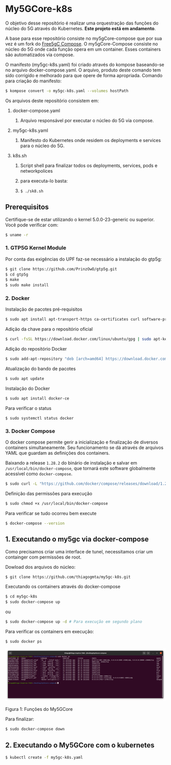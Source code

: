 # My5GCore-k8s

O objetivo desse repositório é realizar uma orquestração das funções do núcleo do 5G através do Kubernetes. **Este projeto está em andamento**.

A base para esse repositório consiste no my5gCore-compose que por sua vez é um fork do [Free5gC Compose](https://github.com/free5gc/free5gc-compose). O my5gCore-Compose consiste no núcleo do 5G onde cada função opera em um container. Esses containers são automatizados via compose.

O manifesto (my5gc-k8s.yaml) foi criado através do kompose baseando-se no arquivo docker-compose.yaml. O arquivo, produto deste comando tem sido corrigido e melhorado para que opere de forma apropriada. Comando para criação do manifesto:

```bash
$ kompose convert -o my5gc-k8s.yaml --volumes hostPath
```

Os arquivos deste repositório consistem em:

1. docker-compose.yaml

   1. Arquivo responsável por executar o núcleo do 5G via compose.

2. my5gc-k8s.yaml

   1. Manifesto do Kubernetes onde residem os deployments e services para o núcleo do 5G.

3. k8s.sh

   1. Script shell para finalizar todos os deployments, services, pods e networkpolices

   2. para executa-lo basta:

   3. ```bash
      $ ./sk8.sh
      ```

## Prerequisitos

Certifique-se de estar utilizando o kernel 5.0.0-23-generic ou superior. Você pode verificar com:

```bash
$ uname -r
```

### 1. GTP5G Kernel Module

Por conta das exigências do UPF faz-se necessário a instalação do gtp5g:

```bash
$ git clone https://github.com/PrinzOwO/gtp5g.git
$ cd gtp5g
$ make
$ sudo make install
```

### 2. Docker

Instalação de pacotes pré-requisitos

```bash
$ sudo apt install apt-transport-https ca-certificates curl software-properties-common
```

Adição da chave para o repositório oficial

```bash
$ curl -fsSL https://download.docker.com/linux/ubuntu/gpg | sudo apt-key add -
```

Adição do repositório Docker

```bash
$ sudo add-apt-repository "deb [arch=amd64] https://download.docker.com/linux/ubuntu focal stable"
```

Atualização do bando de pacotes

```bash
$ sudo apt update
```

Instalação do Docker

```bash
$ sudo apt install docker-ce
```

Para verificar o status

```
$ sudo systemctl status docker
```

### 3. Docker Compose

O docker compose permite gerir a inicialização e finalização de diversos containers simultaneamente. Seu funcionamento se dá através de arquivos YAML que guardam as definições dos containers.

Baixando a release `1.28.2` do binário de instalação e salvar em `/usr/local/bin/docker-compose`, que tornará este software globalmente acessível como `docker-compose`.

```bash
$ sudo curl -L "https://github.com/docker/compose/releases/download/1.28.2/docker-compose-$(uname -s)-$(uname -m)" -o /usr/local/bin/docker-compose
```

Definição das permissões para execução

```bash
$ sudo chmod +x /usr/local/bin/docker-compose
```

Para verificar se tudo ocorreu bem execute

```bash
$ docker-compose --version
```

## 1. Executando o my5gc via docker-compose

Como precisamos criar uma interface de tunel, necessitamos criar um containger com permissões de root.

Dowload dos arquivos do núcleo:

```bash
$ git clone https://github.com/thiagogmta/my5gc-k8s.git
```

Executando os containers através do docker-compose

```bash
$ cd my5gc-k8s
$ sudo docker-compose up 
```

ou

```bash
$ sudo docker-compose up -d # Para execução em segundo plano
```

Para verificar os containers em execução:

```bash
$ sudo docker ps
```

![my5gcore-compose](img/docker-ps.png)

Figura 1: Funções do My5GCore

Para finalizar:

```bash
$ sudo docker-compose down
```

## 2. Executando o My5GCore com o kubernetes

```bash
$ kubectl create -f my5gc-k8s.yaml
```

